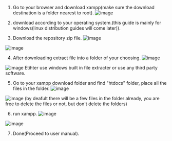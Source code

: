 1. Go to your browser and download xampp(make sure the download destination is a folder nearest to root).
![image](https://github.com/BBBIJI/Weeky_Planner/assets/79928119/94993d86-a7eb-4f21-8738-855857520e72)

2. download according to your operating system.(this guide is mainly for windows(linux distribution guides will come later)).

3. Download the repository zip file.
![image](https://github.com/BBBIJI/Weeky_Planner/assets/79928119/11db33cd-7319-42dc-8eac-c49449caaa74)

![image](https://github.com/BBBIJI/Weeky_Planner/assets/79928119/36a97fd0-a6f9-4f7b-a251-f97ae4ab896a)

4. After downloading extract file into a folder of your choosing.
![image](https://github.com/BBBIJI/Weeky_Planner/assets/79928119/758a1773-d9c3-4245-b5fb-7b7d36b1e70d)

![image](https://github.com/BBBIJI/Weeky_Planner/assets/79928119/99657b88-9252-4500-a26c-614e441f08ad)
Etihter use windows built in file extracter or use any third party software.

5. Oo to your xampp download folder and find "htdocs" folder, place all the files in the folder.
![image](https://github.com/BBBIJI/Weeky_Planner/assets/79928119/e079f84b-d5c5-45dd-910d-fa75a9d470ad)

![image](https://github.com/BBBIJI/Weeky_Planner/assets/79928119/bc02bfb6-eb49-477a-aa83-ff20e8144c03)
(by deafult there will be a few files in the folder already, you are free to delete the files or not, but don't delete the folders)

6. run xampp.
![image](https://github.com/BBBIJI/Weeky_Planner/assets/79928119/2c6bea7c-1fd3-4931-8c5c-4398ac7556e3)

![image](https://github.com/BBBIJI/Weeky_Planner/assets/79928119/239705e3-f9f1-4dca-bea4-8d7f51d03bde)

7. Done(Proceed to user manual).








